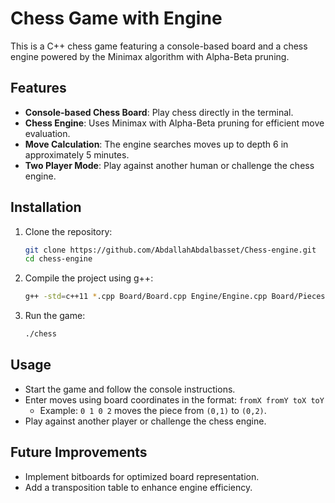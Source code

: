 # Chess Game with Engine

This is a C++ chess game featuring a console-based board and a chess engine powered by the Minimax algorithm with Alpha-Beta pruning.

## Features

- **Console-based Chess Board**: Play chess directly in the terminal.
- **Chess Engine**: Uses Minimax with Alpha-Beta pruning for efficient move evaluation.
- **Move Calculation**: The engine searches moves up to depth 6 in approximately 5 minutes.
- **Two Player Mode**: Play against another human or challenge the chess engine.

## Installation

1. Clone the repository:
   ```sh
   git clone https://github.com/AbdallahAbdalbasset/Chess-engine.git
   cd chess-engine
   ```
2. Compile the project using g++:
   ```sh
   g++ -std=c++11 *.cpp Board/Board.cpp Engine/Engine.cpp Board/Pieces/Sources/*.cpp Helper/Helper.cpp -o chess
   ```
3. Run the game:
   ```sh
   ./chess
   ```

## Usage

- Start the game and follow the console instructions.
- Enter moves using board coordinates in the format: `fromX fromY toX toY`
  - Example: `0 1 0 2` moves the piece from `(0,1)` to `(0,2)`.
- Play against another player or challenge the chess engine.

## Future Improvements

- Implement bitboards for optimized board representation.
- Add a transposition table to enhance engine efficiency.

